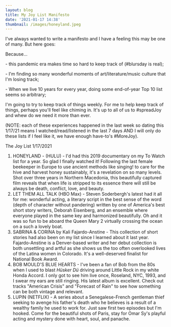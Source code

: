 ```yaml
---
layout: blog
title: My Joy List Manifesto
date: '2021-01-17 14:38'
thumbnail: /images/honeyland.jpeg
---
```

I've always wanted to write a manifesto and I have a feeling this may be one of many. But here goes:

Because...

\- this pandemic era makes time so hard to keep track of (#blursday is real);

\- I'm finding so many wonderful moments of art/literature/music culture that I'm losing track;

\- When we live 10 years for every year, doing some end-of-year Top 10 list seems so arbitrary;

I'm going to try to keep track of things weekly. For me to help keep track of things, perhaps you'll feel like chiming in. It's up to all of us to #spreadJoy and whew do we need it more than ever.

(NOTE: each of these experiences happened in the last week so dating this 1/17/21 means I watched/read/listened in the last 7 days AND I will only do these lists if I feel like it, we have enough have-to's #MoreJoy).

The Joy List 1/17/2021

1. HONEYLAND - (HULU) - I'd had this 2019 documentary on my To Watch list for a year. So glad I finally watched it! Following the last female beekeeper in Europe to use ancient methods like singing! to care for the hive and harvest honey sustainably, it's a revelation on so many levels.  Shot over three years in Northern Macedonia, this beautifully captured film reveals that when life is stripped to its  essence there will still be always be death, conflict,  love, and beauty.
2. LET THEM ALL TALK (HBO Max) - Steven Soderbergh's latest had it all for me: wonderful acting, a literary script in the best sense of the word (depth of character without pandering) written by one of America's best short story writers, Deborah Eisenberg, and an ensemble where everyone played in the same key and harmonized beautifully. Oh and it was so fun to be aboard the Queen Mary 2 virtually crossing the ocean on a such a lovely boat.
3. SABRINA & CORINA by Kali Fajardo-Anstine - This collection of short stories had also been on my list since I learned about it last year. Fajardo-Anstine is a Denver-based writer and her debut collection is both unsettling and artful as she shows us the too often overlooked lives of the Latina women in Colorado. It's a  well-deserved finalist for National Book Award.
4. BOB MOULD'S BLUE HEARTS - I've been a fan of Bob from the 80s when I used to blast *Hüsker Dü* driving around Little Rock in my white Honda Accord. I only got to see him live once, Roseland, NYC, 1993, and I swear my ears are still ringing. His latest album is excellent. Check out tracks "American Crisis" and "Forecast of Rain" to see how something can be both vintage and relevant.
5. LUPIN (NETFLIX) - A series about a Senegalese-French gentleman thief seeking to avenge his father's death who he believes is a result of a wealthy family he used to work for. Just saw first two episodes but I'm hooked. Come for the beautiful shots of Paris, stay for Omar Sy's playful acting and mystery done with heart, soul, and panache.